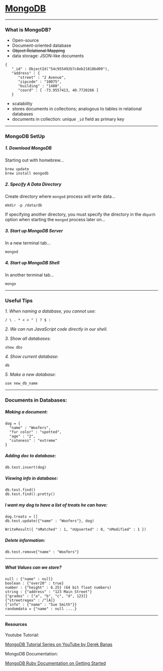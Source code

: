 # [MongoDB](https://www.mongodb.com/what-is-mongodb)

<hr>

### What is MongoDB?

- Open-source
- Document-oriented database
- ~~Object Relational Mapping~~
- data storage: JSON-like documents
````
{
   "_id" : ObjectId("54c955492b7c8eb21818bd09"),
   "address" : {
      "street" : "2 Avenue",
      "zipcode" : "10075",
      "building" : "1480",
      "coord" : [ -73.9557413, 40.7720266 ]
   }
````
- scalability
- stores documents in collections; analogous to tables in relational databases
- documents in collection: unique ````_id```` field as primary key

<hr>

### MongoDB SetUp

##### 1. Download MongoDB
Starting out with homebrew...

````
brew update
brew install mongodb
````

##### 2. Specify A Data Directory
Create directory where ````mongod```` process will write data...
````
mkdir -p /data/db
````
If specifying another directory, you must specify the directory in the ````dbpath```` option when starting the ````mongod```` process later on...

##### 3. Start up MongoDB Server
In a new terminal tab...
````
mongod
````

##### 4. Start up MongoDB Shell
In another terminal tab...
````
mongo
````

<hr>

### Useful Tips
_1. When naming a database, you cannot use:_

````/ \ . * < > " | ? $ :````

_2. We can run JavaScript code directly in our shell._

_3. Show all databases:_

```` show dbs ````

_4. Show current database:_

```` db ````

_5. Make a new database:_

```` use new_db_name ````

<hr>

### Documents in Databases:

##### Making a document:
````
dog = {
  "name" : "Woofers",
  "fur color" : "spotted",
  "age" : "2",
  "cuteness" : "extreme"
}
````
##### Adding doc to database:
````
db.test.insert(dog)
````
##### Viewing info in database:
````
db.test.find()
db.test.find().pretty()
````
##### I want my dog to have a list of treats he can have:
````
dog.treats = []
db.test.update({"name" : "Woofers"}, dog)
````
````
WriteResult({ "nMatched" : 1, "nUpserted" : 0, "nModified" : 1 })
````
##### Delete information:
````
db.test.remove{"name" : "Woofers"}
````

<hr>

##### What Values can we store?
````
null : {"name" : null}
boolean : {"over20" : true}
number : {"height" : 6.25} (64 bit float numbers)
string : {"address" : "123 Main Street"}
{"grades" : ["a", "b", "c", "d", 123]}
{"streetregex" : /^[A]}
{"info" : {"name" : "Sue Smith"}}
randomdata = {"name" : null ....}
````

<hr>

#### Resources
Youtube Tutorial:

[MongoDB Tutorial Series on YouTube by Derek Banas](https://www.youtube.com/watch?v=-0X8mr6Q8Ew)

MongoDB Documentation:

[MongoDB Ruby Documentation on Getting Started](https://docs.mongodb.com/ruby-driver/master/quick-start/)

